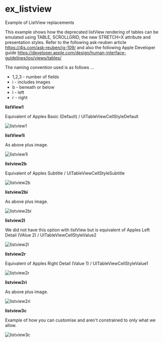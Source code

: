 # ex_listview
Example of ListView replacements 

This example shows how the deprecated listView rendering of tables can be emulated using TABLE, SCROLLGRID, the new STRETCH=X attribute and presentation styles.  Refer to the following ask-reuben article https://4js.com/ask-reuben/ig-109/ and also the following Apple Developer guide https://developer.apple.com/design/human-interface-guidelines/ios/views/tables/

The naming convention used is as follows ...  

- 1,2,3 - number of fields
- i - includes images
- b - beneath or below
- l - left
- r - right


**listView1**

Equivalent of Apples Basic (Default) / UITableViewCellStyleDefault

![listview1](https://user-images.githubusercontent.com/13615993/169744459-54a97251-8828-4731-9120-83ae93556a6e.png)

**listView1i**

As above plus image.

![listview1i](https://user-images.githubusercontent.com/13615993/169744465-d6d399bb-353b-4305-86a3-d8b832d90a89.png)

**listview2b**

Equivalent of Apples Subtitle / UITableViewCellStyleSubtitle

![listview2b](https://user-images.githubusercontent.com/13615993/169744468-8fc28361-9114-499d-9748-bb1a7fce9de0.png)

**listview2bi**

As above plus image.

![listview2bi](https://user-images.githubusercontent.com/13615993/169744471-2d58b7a5-8c00-41e4-8e88-d90731564138.png)

**listview2l**

We did not have this option with listView but is equivalent of Apples Left Detail (VAlue 2) / UITableViewCellStyleValue2

![listview2l](https://user-images.githubusercontent.com/13615993/169744475-a677271a-104d-415e-b8dc-75d2aea58f46.png)

**listview2r**

Equivalent of Apples Right Detail (Value 1) / UITableViewCellStyleValue1

![listview2r](https://user-images.githubusercontent.com/13615993/169744476-db61982f-a617-47fe-a81e-7baddcd73647.png)

**listview2ri**

As above plus image.

![listview2ri](https://user-images.githubusercontent.com/13615993/169744478-13388a6d-309e-44a2-965c-1d3f807ed2cc.png)

**listview3c**

Example of how you can customise and aren't constrained to only what we allow.  

![listview3c](https://user-images.githubusercontent.com/13615993/169744480-23076c60-1177-448e-add5-805d4bfdce77.png)

